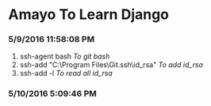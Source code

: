 # Amayo To Learn Django #
### 5/9/2016 11:58:08 PM  ###

1. ssh-agent bash
*To git bash*
2. ssh-add "C:\Program Files\Git\.ssh\id_rsa" 
*To add id_rsa*
3. ssh-add -l
*To read all id_rsa*

### 5/10/2016 5:09:46 PM  ###